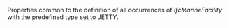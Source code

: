 Properties common to the definition of all occurrences of _IfcMarineFacility_ with the predefined type set to JETTY.

<!-- end of short definition -->

